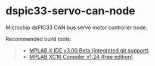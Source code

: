 # dspic33-servo-can-node
Microchip dsPIC33 CAN bus servo motor controller node.

Recommended build tools:

> * [MPLAB X IDE v3.00 Beta (integrated git support)](http://www.microchip.com/mplabx/)
> * [MPLAB XC16 Compiler v1.24 (free edition)](http://www.microchip.com/xc16/)
